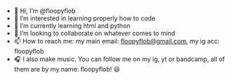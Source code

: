 - 👋 Hi, I’m @floopyflob
- 👀 I’m interested in learning properly how to code
- 🌱 I’m currently learning html and python
- 💞️ I’m looking to collaborate on whatever comes to mind
- 📫 How to reach me: my main email: floopyflob@gmail.com, my ig acc: floopyflob
- 🎧​ I also make music. You can follow me on my ig, yt or bandcamp, all of them are by my name: floopyflob! 😃​

<!---
floopyflob/floopyflob is a ✨ special ✨ repository because its `README.md` (this file) appears on your GitHub profile.
You can click the Preview link to take a look at your changes.
--->

